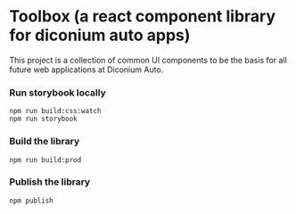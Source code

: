 # Toolbox (a react component library for diconium auto apps)

This project is a collection of common UI components to be the basis for all future web applications at Diconium Auto.

### Run storybook locally

```
npm run build:css:watch
npm run storybook
```

### Build the library

```
npm run build:prod
```

### Publish the library

```
npm publish
```
